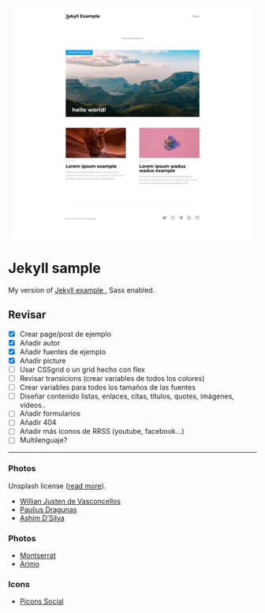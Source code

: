 ![Capture 24/04/2018](/public/capture.png)

# Jekyll sample

My version of [Jekyll example ](https://github.com/mdo/jekyll-example), Sass enabled.

## Revisar

- [x] Crear page/post de ejemplo
- [x] Añadir autor
- [x] Añadir fuentes de ejemplo
- [x] Añadir picture  
- [ ] Usar CSSgrid o un grid hecho con flex
- [ ] Revisar transicions (crear variables de todos los colores)
- [ ] Crear variables para todos los tamaños de las fuentes
- [ ] Diseñar contenido listas, enlaces, citas, títulos, quotes, imágenes, vídeos..
- [ ] Añadir formularios
- [ ] Añadir 404
- [ ] Añadir más iconos de RRSS (youtube, facebook...)
- [ ] Multilenguaje?

___

### Photos

Unsplash license ([read more](https://unsplash.com/license)).

* [Willian Justen de Vasconcellos](https://unsplash.com/photos/0yQPd95ScSc)
* [Paulius Dragunas](https://unsplash.com/photos/KqJKBwQGrTs)
* [Ashim D’Silva](https://unsplash.com/photos/sKn-Yy4BRtY)

### Photos

* [Montserrat](https://fonts.google.com/specimen/Montserrat)
* [Arimo](https://fonts.google.com/specimen/Arimo)

### Icons

* [Picons Social](https://www.iconfinder.com/iconsets/picons-social)
